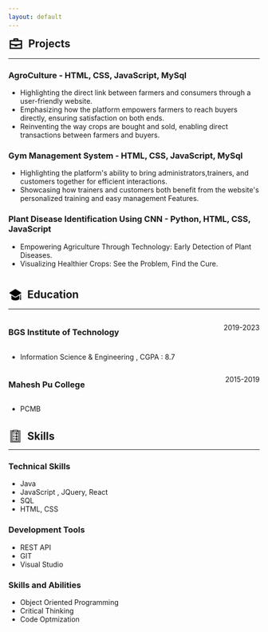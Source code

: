 ```yaml
---
layout: default
---
```


<div style="display: flex; align-items: center; margin-bottom:8px">
    <img src="/assets/img/markdown/work-case-svgrepo-com.svg" alt="my image" width="30" height="30" style="margin-right: 10px;">
    <h2 style="margin: 0;">Projects</h2>
</div>
<hr>
<div>
    <div> 
        <h3> AgroCulture - HTML, CSS, JavaScript, MySql</h3>
        <ul>
            <li> Highlighting the direct link between farmers and consumers through a user-friendly website.</li>
            <li> Emphasizing how the platform empowers farmers to reach buyers directly, ensuring satisfaction on both ends.</li>
            <li> Reinventing the way crops are bought and sold, enabling direct transactions between farmers and buyers.</li>
        </ul>
     </div>
     <div> 
        <h3> Gym Management System - HTML, CSS, JavaScript, MySql</h3>
        <ul>
            <li>  Highlighting the platform's ability to bring administrators,trainers, and customers together for efficient interactions.</li>
            <li> Showcasing how trainers and customers both benefit from the website's personalized training and easy management Features.</li>
        </ul>
     </div>
     <div> 
        <h3> Plant Disease Identification Using CNN - Python, HTML, CSS, JavaScript</h3>
        <ul>
            <li>  Empowering Agriculture Through Technology: Early Detection of Plant Diseases.</li>
            <li> Visualizing Healthier Crops: See the Problem, Find the Cure.</li>
        </ul>
     </div>
</div>

<!-- Education -->
<div style="display: flex; align-items: center; margin-bottom:8px; margin-top:40px">
    <img src="/assets/img/markdown/education-cap-svgrepo-com.svg" alt="my image" width="28" height="28" style="margin-right: 10px;">
    <h2 style="margin: 0;">Education</h2>
</div>
<hr>
<div>
    <div style="display: flex; flex-direction: row; justify-content: space-between;">
        <h3> BGS Institute of Technology </h3>
        <p> 2019-2023 </P>
    </div>
    <div style="display: flex; flex-direction: row; justify-content: space-between;">
     <ul>
        <li> Information Science & Engineering , CGPA : 8.7 </li>
    </ul>
    </div>
</div>
<div>
    <div style="display: flex; flex-direction: row; justify-content: space-between;">
        <h3> Mahesh Pu College </h3>
        <p> 2015-2019 </P>
    </div>
    <div style="display: flex; flex-direction: row; justify-content: space-between;">
    <ul>
        <li> PCMB </li>
    </ul>
    </div>
</div>





<div style="display: flex; align-items: center; margin-bottom:8px; margin-top:20px">
    <img src="/assets/img/markdown/skills-svgrepo-com.svg" alt="my image" width="28" height="25" style="margin-right: 10px;">
    <h2 style="margin: 0;">Skills</h2>
</div>
<hr>
<div>
    <div>
        <h3> 
        Technical Skills
        </h3>
        <ul> 
            <li> Java </li>
            <li> JavaScript , JQuery, React </li>
            <li> SQL </li>
            <li> HTML, CSS </li>
        </ul>
    </div>
    <div>
        <h3> 
        Development Tools
        </h3>
        <ul> 
            <li> REST API </li>
            <li> GIT </li>
            <li> Visual Studio </li>
        </ul>
    </div>
    <div>
        <h3> 
        Skills and Abilities
        </h3>
        <ul> 
            <li> Object Oriented Programming</li>
            <li> Critical Thinking </li>
            <li> Code Optmization </li>
        </ul>
    </div>
</div>


